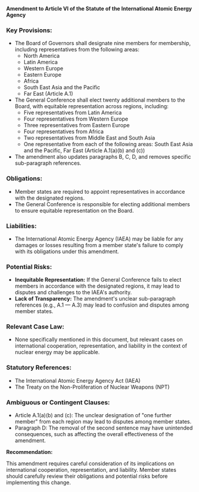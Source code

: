 **Amendment to Article VI of the Statute of the International Atomic Energy Agency**

### Key Provisions:

* The Board of Governors shall designate nine members for membership, including representatives from the following areas:
	+ North America
	+ Latin America
	+ Western Europe
	+ Eastern Europe
	+ Africa
	+ South East Asia and the Pacific
	+ Far East (Article A.1)
* The General Conference shall elect twenty additional members to the Board, with equitable representation across regions, including:
	+ Five representatives from Latin America
	+ Four representatives from Western Europe
	+ Three representatives from Eastern Europe
	+ Four representatives from Africa
	+ Two representatives from Middle East and South Asia
	+ One representative from each of the following areas: South East Asia and the Pacific, Far East (Article A.1(a)(b) and (c))
* The amendment also updates paragraphs B, C, D, and removes specific sub-paragraph references.

### Obligations:

* Member states are required to appoint representatives in accordance with the designated regions.
* The General Conference is responsible for electing additional members to ensure equitable representation on the Board.

### Liabilities:

* The International Atomic Energy Agency (IAEA) may be liable for any damages or losses resulting from a member state's failure to comply with its obligations under this amendment.

### Potential Risks:

* **Inequitable Representation:** If the General Conference fails to elect members in accordance with the designated regions, it may lead to disputes and challenges to the IAEA's authority.
* **Lack of Transparency:** The amendment's unclear sub-paragraph references (e.g., A.1 — A.3) may lead to confusion and disputes among member states.

### Relevant Case Law:

* None specifically mentioned in this document, but relevant cases on international cooperation, representation, and liability in the context of nuclear energy may be applicable.

### Statutory References:

* The International Atomic Energy Agency Act (IAEA)
* The Treaty on the Non-Proliferation of Nuclear Weapons (NPT)

### Ambiguous or Contingent Clauses:

* Article A.1(a)(b) and (c): The unclear designation of "one further member" from each region may lead to disputes among member states.
* Paragraph D: The removal of the second sentence may have unintended consequences, such as affecting the overall effectiveness of the amendment.

**Recommendation:** 

This amendment requires careful consideration of its implications on international cooperation, representation, and liability. Member states should carefully review their obligations and potential risks before implementing this change.